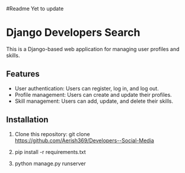 #Readme Yet to update

# Django Developers Search

This is a Django-based web application for managing user profiles and skills.

## Features

- User authentication: Users can register, log in, and log out.
- Profile management: Users can create and update their profiles.
- Skill management: Users can add, update, and delete their skills.

## Installation

1. Clone this repository:
    git clone https://github.com/Aerish369/Developers--Social-Media

2. pip install -r requirements.txt

3. python manage.py runserver
